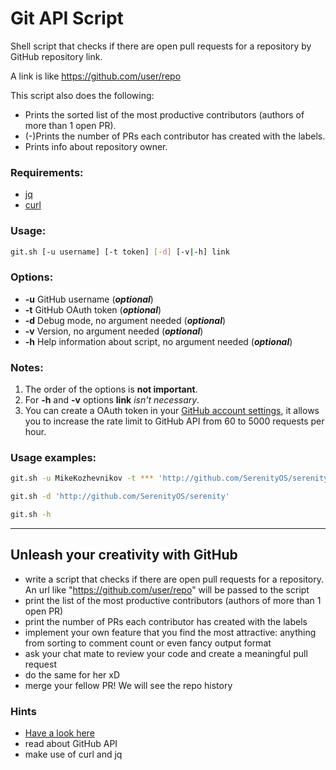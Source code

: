 # Git API Script

Shell script that checks if there are open pull requests for a repository by GitHub repository link.

A link is like https://github.com/user/repo

This script also does the following:
* Prints the sorted list of the most productive contributors (authors of more than 1 open PR).
* (-)Prints the number of PRs each contributor has created with the labels.
* Prints info about repository owner.


### Requirements:
+ [jq](https://stedolan.github.io/jq/)
+ [curl](https://curl.se)

### Usage:
```sh    
git.sh [-u username] [-t token] [-d] [-v|-h] link
```

### Options:
+ **-u** GitHub username (***optional***)
+ **-t** GitHub OAuth token (***optional***)
+ **-d** Debug mode, no argument needed (***optional***)
+ **-v** Version, no argument needed (***optional***)
+ **-h** Help information about script, no argument needed (***optional***)

### Notes: 
1. The order of the options is **not important**.
2. For **-h** and **-v** options **link** *isn't necessary*.
3. You can create a OAuth token in your [GitHub account settings](https://github.com/settings/tokens), it allows you to increase the rate limit to GitHub API from 60 to 5000 requests per hour.

### Usage examples:

```sh
git.sh -u MikeKozhevnikov -t *** 'http://github.com/SerenityOS/serenity'

```

```sh
git.sh -d 'http://github.com/SerenityOS/serenity'

```

```sh
git.sh -h
```

---


## Unleash your creativity with GitHub
* write a script that checks if there are open pull requests for a repository. An url like "https://github.com/user/repo" will be passed to the script
* print the list of the most productive contributors (authors of more than 1 open PR)
* print the number of PRs each contributor has created with the labels
* implement your own feature that you find the most attractive: anything from sorting to comment count or even fancy output format
* ask your chat mate to review your code and create a meaningful pull request
* do the same for her xD
* merge your fellow PR! We will see the repo history

### Hints
* [Have a look here](https://github.com/trending)
* read about GitHub API
* make use of curl and jq